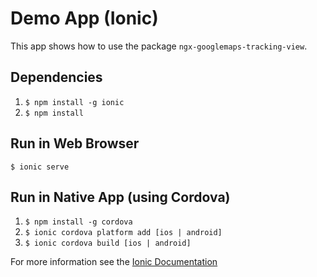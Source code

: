 # Demo App (Ionic)

This app shows how to use the package `ngx-googlemaps-tracking-view`.

## Dependencies

1. `$ npm install -g ionic`
2. `$ npm install`

## Run in Web Browser

`$ ionic serve`

## Run in Native App (using Cordova)

1. `$ npm install -g cordova`
2. `$ ionic cordova platform add [ios | android]`
3. `$ ionic cordova build [ios | android]`

For more information see the [Ionic Documentation](https://ionicframework.com/docs/building/android)